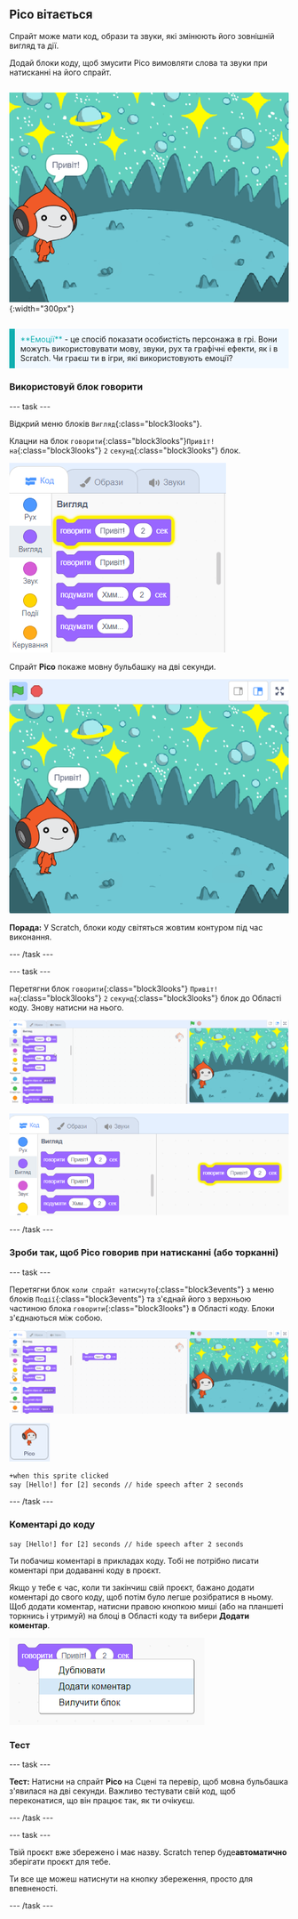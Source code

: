 ## Pico вітається

<div style="display: flex; flex-wrap: wrap">
<div style="flex-basis: 200px; flex-grow: 1; margin-right: 15px;">
Спрайт може мати код, образи та звуки, які змінюють його зовнішній вигляд та дії. 
  
Додай блоки коду, щоб змусити Pico вимовляти слова та звуки при натисканні на його спрайт.
</div>
<div>

![Спрайт Pico, який каже: "Привіт!"](images/pico-step2.png){:width="300px"}

</div>
</div>

<p style="border-left: solid; border-width:10px; border-color: #0faeb0; background-color: aliceblue; padding: 10px;">
<span style="color: #0faeb0">**Емоції**</span> - це спосіб показати особистість персонажа в грі. Вони можуть використовувати мову, звуки, рух та графічні ефекти, як і в Scratch. Чи граєш ти в ігри, які використовують емоції?
</p>

### Використовуй блок говорити

--- task ---

Відкрий меню блоків `Вигляд`{:class="block3looks"}.

Клацни на блок `говорити`{:class="block3looks"}`Привіт!` `на`{:class="block3looks"} `2` `секунд`{:class="block3looks"} блок.

![Блок говорити 'Привіт! 2 сек' світиться жовтим контуром.](images/pico-say-hello-blocks-menu.png)

Спрайт **Pico** покаже мовну бульбашку на дві секунди.

![Спрайт Pico зі словами "Привіт!" у мовній бульбашці.](images/pico-say-hello-stage.png)

**Порада:** У Scratch, блоки коду світяться жовтим контуром під час виконання.

--- /task ---

--- task ---

Перетягни блок `говорити`{:class="block3looks"} `Привіт!` `на`{:class="block3looks"} `2` `секунд`{:class="block3looks"} блок до Області коду. Знову натисни на нього.

![Перетягування блоку 'говорити' в Область Коду та натискання на нього для запуску.](images/pico-drag-say.gif)

![Блок 'говорити' був перетягнутий в Область коду. Блок коду світиться жовтим контуром.](images/pico-drag-say.png)

--- /task ---

### Зроби так, щоб Pico говорив при натисканні (або торканні)

--- task ---

Перетягни блок `коли спрайт натиснуто`{:class="block3events"} з меню блоків `Події`{:class="block3events"} та з'єднай його з верхньою частиною блока `говорити`{:class="block3looks"} в Області коду. Блоки з'єднаються між собою.

![Анімація з'єднання блоків між собою. Якщо на Pico натиснути, то протягом двох секунд він буде говорити "Привіт!".](images/pico-snap-together.gif)

![Спрайт Pico.](images/pico-sprite.png)

```blocks3
+when this sprite clicked
say [Hello!] for [2] seconds // hide speech after 2 seconds
```

--- /task ---

### Коментарі до коду

```blocks3
say [Hello!] for [2] seconds // hide speech after 2 seconds
```
Ти побачиш коментарі в прикладах коду. Тобі не потрібно писати коментарі при додаванні коду в проєкт.

Якщо у тебе є час, коли ти закінчиш свій проєкт, бажано додати коментарі до свого коду, щоб потім було легше розібратися в ньому. Щоб додати коментар, натисни правою кнопкою миші (або на планшеті торкнись і утримуй) на блоці в Області коду та вибери **Додати коментар**.

![Спливне меню, яке з'являється при натисканні правою кнопкою миші на блоці. 'Додати коментар' вибрано.](images/add-comment.png)

### Тест

--- task ---

**Тест:** Натисни на спрайт **Pico** на Сцені та перевір, щоб мовна бульбашка з'явилася на дві секунди. Важливо тестувати свій код, щоб переконатися, що він працює так, як ти очікуєш.

--- /task ---

--- task ---

Твій проєкт вже збережено і має назву. Scratch тепер буде**автоматично** зберігати проєкт для тебе.

Ти все ще можеш натиснути на кнопку збереження, просто для впевненості.

--- /task ---
